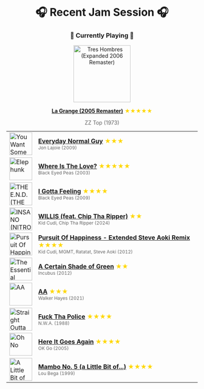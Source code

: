 <div align='center'>

# 🎧 Recent Jam Session 🎧

<h3>🎵 Currently Playing 🎵</h3>

<a href="https://open.spotify.com/track/0u6JFVn0KHHlidZxNL9gVE"><img src="https://i.scdn.co/image/ab67616d0000b273db9c5945ce3a3f873695d18a" width="150" height="150" alt="Tres Hombres (Expanded 2006 Remaster)" /></a>

<b><a href="https://open.spotify.com/track/0u6JFVn0KHHlidZxNL9gVE">La Grange (2005 Remaster)</a></b><span style="color: gold;"> ★★★★★</span>

<span style="color: #666;">ZZ Top (1973)</span>

<table style='margin: 0 auto; max-width: 550px;'>
<tr>
<td width="60"><a href="https://open.spotify.com/track/2KldK81uQyPpbJLwEekaLQ"><img src="https://i.scdn.co/image/ab67616d0000b273ec0a9eea5aa9110401cebaf4" width="60" height="60" alt="You Want Some of This?" /></a></td>
<td><b><a href="https://open.spotify.com/track/2KldK81uQyPpbJLwEekaLQ">Everyday Normal Guy</a></b> <span style="color: gold;"> ★★★</span><br><span style="font-size: 12px; color: #666;">Jon Lajoie (2009)</span></td>
</tr>
<tr>
<td width="60"><a href="https://open.spotify.com/track/0xmjwnQ3FNE6HuWCt2nHdZ"><img src="https://i.scdn.co/image/ab67616d0000b2735db09bde92cc685403d7068f" width="60" height="60" alt="Elephunk" /></a></td>
<td><b><a href="https://open.spotify.com/track/0xmjwnQ3FNE6HuWCt2nHdZ">Where Is The Love?</a></b> <span style="color: gold;"> ★★★★★</span><br><span style="font-size: 12px; color: #666;">Black Eyed Peas (2003)</span></td>
</tr>
<tr>
<td width="60"><a href="https://open.spotify.com/track/2H1047e0oMSj10dgp7p2VG"><img src="https://i.scdn.co/image/ab67616d0000b273382514f0114ba8f4a16d5db4" width="60" height="60" alt="THE E.N.D. (THE ENERGY NEVER DIES)" /></a></td>
<td><b><a href="https://open.spotify.com/track/2H1047e0oMSj10dgp7p2VG">I Gotta Feeling</a></b> <span style="color: gold;"> ★★★★</span><br><span style="font-size: 12px; color: #666;">Black Eyed Peas (2009)</span></td>
</tr>
<tr>
<td width="60"><a href="https://open.spotify.com/track/171GowvfxC6r1WCHyb6fn3"><img src="https://i.scdn.co/image/ab67616d0000b2732262b6b2b43a32ffa0705190" width="60" height="60" alt="INSANO (NITRO MEGA)" /></a></td>
<td><b><a href="https://open.spotify.com/track/171GowvfxC6r1WCHyb6fn3">WILLIS (feat. Chip Tha Ripper)</a></b> <span style="color: gold;"> ★★</span><br><span style="font-size: 12px; color: #666;">Kid Cudi, Chip Tha Ripper (2024)</span></td>
</tr>
<tr>
<td width="60"><a href="https://open.spotify.com/track/5PX4uS1LqlWEPL69phPVQQ"><img src="https://i.scdn.co/image/ab67616d0000b273fe7908b7666690bf4e83ce14" width="60" height="60" alt="Pursuit Of Happiness [Extended Steve Aoki Remix (Explicit)]" /></a></td>
<td><b><a href="https://open.spotify.com/track/5PX4uS1LqlWEPL69phPVQQ">Pursuit Of Happiness - Extended Steve Aoki Remix</a></b> <span style="color: gold;"> ★★★★</span><br><span style="font-size: 12px; color: #666;">Kid Cudi, MGMT, Ratatat, Steve Aoki (2012)</span></td>
</tr>
<tr>
<td width="60"><a href="https://open.spotify.com/track/0jsewWZyADoEa4Fc5rtGpL"><img src="https://i.scdn.co/image/ab67616d0000b273e8319498d4779ebc56e82c6b" width="60" height="60" alt="The Essential Incubus" /></a></td>
<td><b><a href="https://open.spotify.com/track/0jsewWZyADoEa4Fc5rtGpL">A Certain Shade of Green</a></b> <span style="color: gold;"> ★★</span><br><span style="font-size: 12px; color: #666;">Incubus (2012)</span></td>
</tr>
<tr>
<td width="60"><a href="https://open.spotify.com/track/77oKig47u34qCCFWKMfu1e"><img src="https://i.scdn.co/image/ab67616d0000b2732b46b5b241079360e6951405" width="60" height="60" alt="AA" /></a></td>
<td><b><a href="https://open.spotify.com/track/77oKig47u34qCCFWKMfu1e">AA</a></b> <span style="color: gold;"> ★★★</span><br><span style="font-size: 12px; color: #666;">Walker Hayes (2021)</span></td>
</tr>
<tr>
<td width="60"><a href="https://open.spotify.com/track/5n8Aro6j1bEGIy7Tpo7FV7"><img src="https://i.scdn.co/image/ab67616d0000b273c79a70e8167cc1a4fab83781" width="60" height="60" alt="Straight Outta Compton" /></a></td>
<td><b><a href="https://open.spotify.com/track/5n8Aro6j1bEGIy7Tpo7FV7">Fuck Tha Police</a></b> <span style="color: gold;"> ★★★★</span><br><span style="font-size: 12px; color: #666;">N.W.A. (1988)</span></td>
</tr>
<tr>
<td width="60"><a href="https://open.spotify.com/track/1pHP4JeQV9wDx87D6qH9hD"><img src="https://i.scdn.co/image/ab67616d0000b27371e01645abce04dda00e1c0c" width="60" height="60" alt="Oh No" /></a></td>
<td><b><a href="https://open.spotify.com/track/1pHP4JeQV9wDx87D6qH9hD">Here It Goes Again</a></b> <span style="color: gold;"> ★★★★</span><br><span style="font-size: 12px; color: #666;">OK Go (2005)</span></td>
</tr>
<tr>
<td width="60"><a href="https://open.spotify.com/track/6x4tKaOzfNJpEJHySoiJcs"><img src="https://i.scdn.co/image/ab67616d0000b273cf505191afa6a1978418fdf8" width="60" height="60" alt="A Little Bit of Mambo" /></a></td>
<td><b><a href="https://open.spotify.com/track/6x4tKaOzfNJpEJHySoiJcs">Mambo No. 5 (a Little Bit of...)</a></b> <span style="color: gold;"> ★★★★</span><br><span style="font-size: 12px; color: #666;">Lou Bega (1999)</span></td>
</tr>
</table>
</div>

